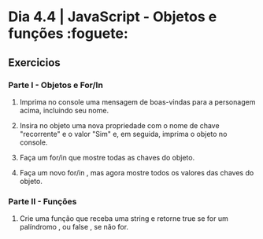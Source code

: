 # Dia 4.4 | JavaScript - Objetos e funções :foguete:

## Exercicios

### Parte I - Objetos e For/In

1. Imprima no console uma mensagem de boas-vindas para a personagem acima, incluindo seu nome.

2. Insira no objeto uma nova propriedade com o nome de chave "recorrente" e o valor "Sim" e, em seguida, imprima o objeto no console.

3. Faça um for/in que mostre todas as chaves do objeto.

4. Faça um novo for/in , mas agora mostre todos os valores das chaves do objeto.


### Parte II - Funções

1. Crie uma função que receba uma string e retorne true se for um palíndromo , ou false , se não for.
